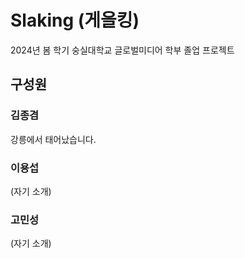 # Slaking (게을킹)
2024년 봄 학기 숭실대학교 글로벌미디어 학부 졸업 프로젝트

## 구성원
### 김종겸
강릉에서 태어났습니다.
### 이용섭
(자기 소개)
### 고민성 
(자기 소개)
